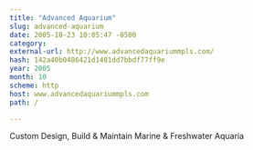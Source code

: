 ```yaml
---
title: "Advanced Aquarium"
slug: advanced-aquarium
date: 2005-10-23 10:05:47 -0500
category: 
external-url: http://www.advancedaquariummpls.com/
hash: 142a40b0486421d1481dd7bbdf77ff9e
year: 2005
month: 10
scheme: http
host: www.advancedaquariummpls.com
path: /

---
```


Custom Design, Build & Maintain Marine & Freshwater Aquaria
